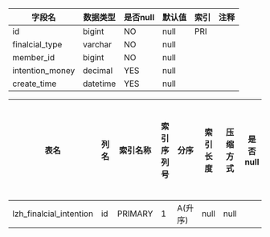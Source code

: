 |字段名|数据类型|是否null|默认值|索引|注释|
|------|--------|--------|------|----|----|
|id|bigint|NO|null|PRI||
|finalcial_type|varchar|NO|null|||
|member_id|bigint|NO|null|||
|intention_money|decimal|YES|null|||
|create_time|datetime|YES|null|||



|表名|列名|索引名称|索引序列号|分序|索引长度|压缩方式|是否null|是否重复|唯一值数目估计值|索引方法|列中描述索引信息|索引注释|
|----|----|--------|----------|----|--------|--------|--------|--------|----------------|--------|----------------|--------|
|lzh_finalcial_intention|id|PRIMARY|1|A(升序)|null|null||NO|0|BTREE|||
